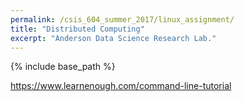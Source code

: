 ```yaml
---
permalink: /csis_604_summer_2017/linux_assignment/
title: "Distributed Computing"
excerpt: "Anderson Data Science Research Lab."
---
```


{% include base_path %}

https://www.learnenough.com/command-line-tutorial
